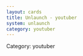 ```yaml
---
layout: cards
title: Unlaunch - youtuber
system: unlaunch
category: youtuber
---
```

<div class="alert alert-secondary mb-4"><span class="i18n innerHTML-category">Category: </span><span class="i18n innerHTML-cat-youtuber">youtuber</span></div>
